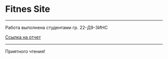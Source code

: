 ﻿# Fitnes Site
___
Работа выполнена студентами гр. 22-Д9-3ИНС

[Ссылка на отчет](https://drive.google.com/file/d/1_6uiNtNqiVz75e2RPV7TI-BAlUb6dR_J/view?usp=share_link)

___
Приятного чтения!
